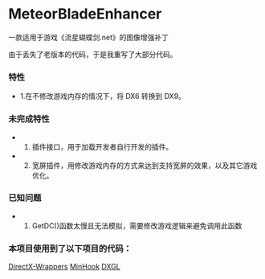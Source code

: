# MeteorBladeEnhancer
一款适用于游戏《流星蝴蝶剑.net》的图像增强补丁

由于丢失了老版本的代码，于是我重写了大部分代码。


### 特性
* 1.在不修改游戏内存的情况下，将 DX6 转换到 DX9。

### 未完成特性
* 1. 插件接口，用于加载开发者自行开发的插件。
* 2. 宽屏插件，用修改游戏内存的方式来达到支持宽屏的效果，以及其它游戏优化。

### 已知问题
* 1. GetDC()函数太慢且无法模拟，需要修改游戏逻辑来避免调用此函数


### 本项目使用到了以下项目的代码：
[DirectX-Wrappers](#https://github.com/elishacloud/DirectX-Wrappers)
[MinHook](#https://github.com/TsudaKageyu/minhook)
[DXGL](#https://www.dxgl.info)